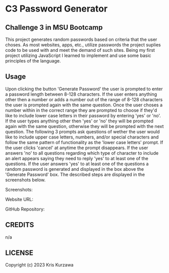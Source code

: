 # C3 Password Generator

## Challenge 3 in MSU Bootcamp

This project generates random passwords based on criteria that the user choses. As most websites, apps, etc., utilize passwords the project suplies code to be used with and meet the demand of such sites. Being my first project utilizing JavaScript I learned to implement and use some basic principles of the language.

## Usage

Upon clicking the button 'Generate Password' the user is prompted to enter a password length between 8-128 characters. If the user enters anything other then a number or adds a number out of the range of 8-128 characters the user is prompted again with the same question. Once the user choses a number within in the correct range they are prompted to choose if they'd like to include lower case letters in their password by entering 'yes' or 'no'. If the user types anything other then 'yes' or 'no' they will be prompted again with the same question, otherwise they will be prompted with the next question. The following 3 prompts ask questions of wether the user would like to include upper case letters, numbers, and/or special characters and follow the same pattern of functionality as the 'lower case letters' prompt. If the user clicks 'cancel' at anytime the prompt disappears. If the user answers 'no' to all questions regarding which type of character to include an alert appears saying they need to reply 'yes' to at least one of the questions. If the user answers 'yes' to at least one of the questions a random password is generated and displayed in the box above the 'Generate Password' box. The described steps are displayed in the screenshots below.

Screenshots:

Website URL:

GitHub Repository:

## CREDITS

n/a

## LICENSE

Copyright (c) 2023 Kris Kurzawa
